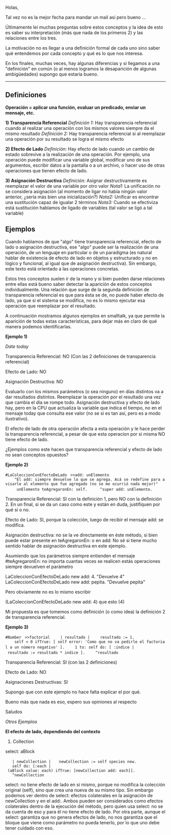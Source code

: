 Holas,

Tal vez no es la mejor fecha para mandar un mail así pero bueno ...

Últimamente leí muchas preguntas sobre estos conceptos y la idea de esto es saber su interpretación (más que nada de los primeros 2) y las relaciones entre los tres.

La motivación no es llegar a una definición formal de cada uno sino saber qué entendemos por cada concepto y qué es lo que nos interesa.

En los finales, muchas veces, hay algunas diferencias y si llegamos a una "definición" en común (o al menos logramos la desaparición de algunas ambigüedades) supongo que estaría bueno.

------------------------------------------------------------------------

Definiciones
------------

**Operación = aplicar una función, evaluar un predicado, enviar un mensaje, etc.**

**1) Transparencia Referencial** *Definición 1:* Hay transparencia referencial cuando al realizar una operación con los mismos valores siempre da el mismo resultado *Definición 2:* Hay transparencia referencial si al reemplazar una operación por su resultado se logra el mismo efecto

**2) Efecto de Lado** *Definición:* Hay efecto de lado cuando un cambio de estado sobrevive a la realización de una operación. Por ejemplo, una operación puede modificar una variable global, modificar uno de sus argumentos, escribir datos a la pantalla o a un archivo, o hacer uso de otras operaciones que tienen efecto de lado.

**3) Asignación Destructiva** *Definición:* Asignar destructivamente es reemplazar el valor de una variable por otro valor *Nota1:* La unificación no se considera asignación (al momento de ligar no había ningún valor anterior, ¿sería más bien una inicialización?) *Nota2:* Unificar es encontrar una sustitución capaz de igualar 2 términos *Nota3:* Cuando se efectiviza está sustitución hablamos de ligado de variables (tal valor se ligó a tal variable)

Ejemplos
--------

Cuando hablamos de que "algo" tiene transparencia referencial, efecto de lado o asignación destructiva, ese "algo" puede ser la realización de una operación, de un lenguaje en particular o de un paradigma (es natural hablar de existencia de efecto de lado en objetos y estructurado y no en lógico y funcional, al igual que de asignación destructiva). Sin embargo, este texto está orientado a las operaciones concretas.

Estos tres conceptos suelen ir de la mano y si bien pueden darse relaciones entre ellas está bueno saber detectar la aparición de estos conceptos individualmente. Una relación que surge de la segunda definición de transparencia referencial es que para ésta se de, no puede haber efecto de lado, ya que si el sistema se modifica, no es lo mismo ejecutar esa operación que reemplazar por el resultado.

A continuación mostramos algunos ejemplos en smalltalk, ya que permite la aparición de todas estas características, para dejar más en claro de qué manera podemos identificarlas.

**Ejemplo 1)**

*Date today*

Transparencia Referencial: NO (Con las 2 definiciones de transparencia referencial)

Efecto de Lado: NO

Asignación Destructiva: NO

Evaluarlo con los mismos parámetros (o sea ninguno) en días distintos va a dar resultados distintos. Reemplazar la operación por el resultado una vez que cambia el día se rompe todo. Asignación destructiva y efecto de lado hay, pero en la CPU que actualiza la variable que indica el tiempo, no en el mensaje today que consulta ese valor (no se si es tan así, pero es a modo ilustrativo).

El efecto de lado de otra operación afecta a esta operación y le hace perder la transparencia referencial, a pesar de que esta operacion por si misma NO tiene efecto de lado.

¿Ejemplos como este hacen que transparencia referencial y efecto de lado no sean conceptos opuestos?

**Ejemplo 2)**

`#LaColeccionConEfectoDeLado`
` >>add: unElemento`
`    "El add: siempre devuelve lo que se agrega. Acá se redefine para avisarle al elemento que fue agregado (no se me ocurrió nada mejor)"`
`     unElemento teAgregaronEn: self.`
`     ^super add: unElemento.`

Transparencia Referencial: SI con la definición 1, pero NO con la definición 2. En un final, si se da un caso como este y están en duda, justifiquen por qué sí o no.

Efecto de Lado: SI, porque la colección, luego de recibir el mensaje add: se modifica.

Asignación destructiva: no se la ve directamente en éste método, si bien puede estar presente en teAgregaronEn: o en add: No sé si tiene mucho sentido hablar de asignación destructiva en este ejemplo.

Asumiendo que los parámetros siempre entienden el mensaje \#teAgregaronEn: no importa cuantas veces se realicen estás operaciones siempre devuelven el parámetro

LaColeccionConEfectoDeLado new add: 4. "Devuelve 4" LaColeccionConEfectoDeLado new add: pepita. "Devuelve pepita"

Pero obviamente no es lo mismo escribir

(LaColeccionConEfectoDeLado new add: 4) que esto (4)

Mi propuesta es que tomemos como definición (o como idea) la definición 2 de transparencia referencial.

**Ejemplo 3)**

`#Number`
` >>factorial`
`    | resultado |`
`    resultado := 1.`
`    self < 0 ifTrue: [ self error: 'Como que no va pedirle el factorial a un número negativo' ].`
`    1 to: self do: [ :indice | resultado := resultado * indice ].`
`    ^resultado`

Transparencia Referencial: SI (con las 2 definiciones)

Efecto de Lado: NO

Asignaciones Destructivas: SI

Supongo que con este ejemplo no hace falta explicar el por qué.

Bueno más que nada es eso, espero sus opiniones al respecto

Saludos

*Otros Ejemplos*

**El efecto de lado, dependiendo del contexto**

1.  Collection

select: aBlock

`   | newCollection |`
`   newCollection := self species new.`
`   self do: [:each | (aBlock value: each) ifTrue: [newCollection add: each]].`
`   ^newCollection`

select: no tiene efecto de lado en sí mismo, porque no modifica la colección original (self), sino que crea una nueva de su mismo tipo. Sin embargo podemos ver dentro de select: efectos colaterales en la asignación de newCollection y en el add:. Ambos pueden ser considerados como efectos colaterales dentro de la ejecución del método, pero quien usa select: no se da cuenta de eso y para él no tiene efecto de lado. Por otra parte, aunque el select: garantiza que no genera efectos de lado, no nos garantiza que el bloque que viene como parámetro no pueda tenerlo, por lo que uno debe tener cuidado con eso.

